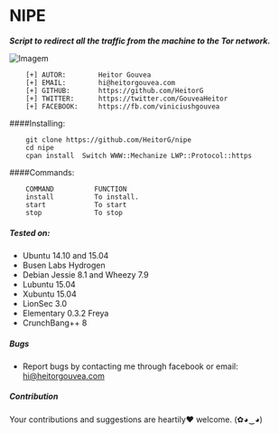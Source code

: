 
# NIPE
***Script to redirect all the traffic from the machine to the Tor network.***

![Imagem](http://i.imgur.com/1XjfHPb.png)


```
    [+] AUTOR:        Heitor Gouvea
    [+] EMAIL:        hi@heitorgouvea.com
    [+] GITHUB:       https://github.com/HeitorG
    [+] TWITTER:      https://twitter.com/GouveaHeitor
    [+] FACEBOOK:     https://fb.com/viniciushgouvea
```

####Installing:
```
    git clone https://github.com/HeitorG/nipe
    cd nipe
    cpan install  Switch WWW::Mechanize LWP::Protocol::https
```

####Commands:
```
    COMMAND          FUNCTION
    install          To install.
    start            To start
    stop             To stop
```

##### Tested on:

* Ubuntu 14.10 and 15.04
* Busen Labs Hydrogen
* Debian Jessie 8.1 and Wheezy 7.9
* Lubuntu 15.04
* Xubuntu 15.04
* LionSec 3.0
* Elementary 0.3.2 Freya
* CrunchBang++ 8

##### Bugs

- Report bugs by contacting me through facebook or email: hi@heitorgouvea.com

##### Contribution
Your contributions and suggestions are heartily♥ welcome. (✿◕‿◕)
